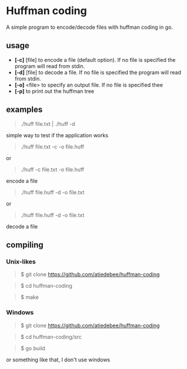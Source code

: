 # Huffman coding
A simple program to encode/decode files with huffman coding in go.

## usage
- **[-c]** \[file\] to encode a file (default option). If no file is specified the program will read from stdin.
- **[-d]** \[file\] to decode a file. If no file is specified the program will read from stdin.
- **[-o]** <file\> to specify an output file. If no file is specified thee
- **[-p]** to print out the huffman tree

## examples

> ./huff file.txt | ./huff -d

simple way to test if the application works

>  ./huff file.txt -c -o file.huff

or

> ./huff -c file.txt -o file.huff

encode a file

> ./huff file.huff -d -o file.txt

or

> ./huff file.huff -d -o file.txt

decode a file

## compiling
### Unix-likes
> $ git clone https://github.com/atiedebee/huffman-coding

> $ cd huffman-coding

> $ make

### Windows
> $ git clone https://github.com/atiedebee/huffman-coding

> $ cd huffman-coding/src

> $ go build

or something like that, I don't use windows
